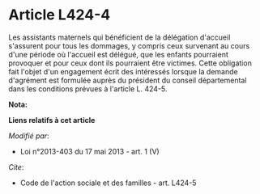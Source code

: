 # Article L424-4

Les assistants maternels qui bénéficient de la délégation d'accueil s'assurent pour tous les dommages, y compris ceux
survenant au cours d'une période où l'accueil est délégué, que les enfants pourraient provoquer et pour ceux dont ils
pourraient être victimes. Cette obligation fait l'objet d'un engagement écrit des intéressés lorsque la demande d'agrément
est formulée auprès du président du conseil départemental dans les conditions prévues à l'article L. 424-5.

**Nota:**



**Liens relatifs à cet article**

_Modifié par_:

  - Loi n°2013-403 du 17 mai 2013 - art. 1 (V)

_Cite_:

  - Code de l'action sociale et des familles - art. L424-5
